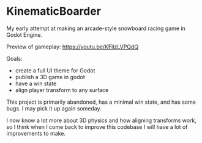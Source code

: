 # KinematicBoarder
My early attempt at making an arcade-style snowboard racing game in Godot Engine.

Preview of gameplay: https://youtu.be/KFiIzLVPQdQ

Goals:
- create a full UI theme for Godot
- publish a 3D game in godot
- have a win state
- align player transform to any surface

This project is primarily abandoned, has a minimal win state, and has some bugs. I may pick it up again someday.

I now know a lot more about 3D physics and how aligning transforms work, so I think when I come back to improve this codebase I will have a lot of improvements to make.
